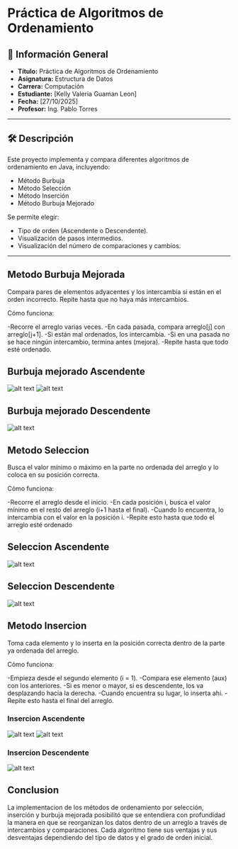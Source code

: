 
# Práctica de Algoritmos de Ordenamiento

## 📌 Información General

- **Título:** Práctica de Algoritmos de Ordenamiento
- **Asignatura:** Estructura de Datos
- **Carrera:** Computación
- **Estudiante:** [Kelly Valeria Guaman Leon]
- **Fecha:** [27/10/2025]
- **Profesor:** Ing. Pablo Torres

---

## 🛠️ Descripción

Este proyecto implementa y compara diferentes algoritmos de ordenamiento en Java, incluyendo:
- Método Burbuja
- Método Selección
- Método Inserción
- Método Burbuja Mejorado

Se permite elegir:
- Tipo de orden (Ascendente o Descendente).
- Visualización de pasos intermedios.
- Visualización del número de comparaciones y cambios.

---

## Metodo Burbuja Mejorada
Compara pares de elementos adyacentes y los intercambia si están en el orden incorrecto. Repite hasta que no haya más intercambios.

Cómo funciona:

-Recorre el arreglo varias veces.
-En cada pasada, compara arreglo[j] con arreglo[j+1].
-Si están mal ordenados, los intercambia.
-Si en una pasada no se hace ningún intercambio, termina antes (mejora).
-Repite hasta que todo esté ordenado.

## Burbuja mejorado Ascendente
![alt text](image-9.png)
![alt text](image-10.png)

## Burbuja mejorado Descendente
![alt text](image-11.png)

## Metodo Seleccion
Busca el valor mínimo o máximo en la parte no ordenada del arreglo y lo coloca en su posición correcta.

Cómo funciona:

-Recorre el arreglo desde el inicio.
-En cada posición i, busca el valor mínimo en el resto del arreglo (i+1 hasta el final).
-Cuando lo encuentra, lo intercambia con el valor en la posición i.
-Repite esto hasta que todo el arreglo esté ordenado

## Seleccion Ascendente
![alt text](image-12.png)

## Seleccion Descendente
![alt text](image-13.png)

## Metodo Insercion
Toma cada elemento y lo inserta en la posición correcta dentro de la parte ya ordenada del arreglo.

Cómo funciona:

-Empieza desde el segundo elemento (i = 1).
-Compara ese elemento (aux) con los anteriores.
-Si es menor o mayor, si es descendente, los va desplazando hacia la derecha.
-Cuando encuentra su lugar, lo inserta ahí.
-Repite esto hasta el final del arreglo.
### Insercion Ascendente
![alt text](image-14.png)
![alt text](image-15.png)

### Insercion Descendente
![alt text](image-16.png)

## Conclusion
La implementacion de los métodos de ordenamiento por selección, inserción y burbuja mejorada posibilitó que se entendiera con profundidad la manera en que se reorganizan los datos dentro de un arreglo a través de intercambios y comparaciones. Cada algoritmo tiene sus ventajas y sus desventajas dependiendo del tipo de datos y el grado de orden inicial.